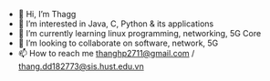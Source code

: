 - 👋 Hi, I’m Thagg
- 👀 I’m interested in Java, C, Python & its applications
- 🌱 I’m currently learning linux programming, networking, 5G Core
- 💞️ I’m looking to collaborate on software, network, 5G
- 📫 How to reach me thanghp2711@gmail.com / thang.dd182773@sis.hust.edu.vn

